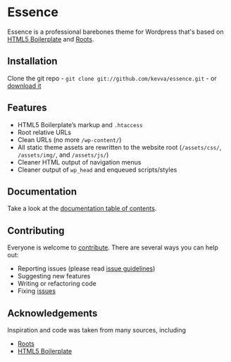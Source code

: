 # Essence

Essence is a professional barebones theme for Wordpress that's based on
[HTML5 Boilerplate](http://www.html5boilerplate.com/) and [Roots](http://www.rootstheme.com/).

## Installation

Clone the git repo - `git clone git://github.com/kevva/essence.git` - or [download it](https://github.com/kevva/essence/zipball/master)

## Features

* HTML5 Boilerplate’s markup and `.htaccess`
* Root relative URLs
* Clean URLs (no more `/wp-content/`)
* All static theme assets are rewritten to the website root (`/assets/css/`, `/assets/img/`, and `/assets/js/`)
* Cleaner HTML output of navigation menus
* Cleaner output of `wp_head` and enqueued scripts/styles

## Documentation

Take a look at the
[documentation table of contents](https://github.com/kevva/essence/blob/master/doc/TOC.md).

## Contributing

Everyone is welcome to [contribute](https://github.com/kevva/essence/blob/master/CONTRIBUTING.md). There are several ways you can help out:

* Reporting issues (please read [issue guidelines](https://github.com/necolas/issue-guidelines))
* Suggesting new features
* Writing or refactoring code
* Fixing [issues](https://github.com/kevva/essence/issues)

## Acknowledgements

Inspiration and code was taken from many sources, including

* [Roots](https://github.com/retlehs/roots)
* [HTML5 Boilerplate](https://github.com/h5bp/html5boilerplate)
